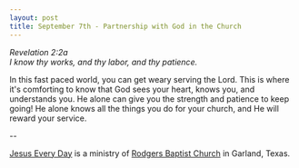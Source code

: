 ```yaml
---
layout: post
title: September 7th - Partnership with God in the Church
---
```


_Revelation 2:2a  
I know thy works, and thy labor, and thy patience._

In this fast paced world, you can get weary serving the Lord. This
is where it's comforting to know that God sees your heart, knows you,
and understands you. He alone can give you the strength and patience
to keep going! He alone knows all the things you do for your church,
and He will reward your service.

 --

<a href=http://jesuseveryday.net>Jesus Every Day</a> is a ministry of <a href=http://rodgersbaptist.net>Rodgers Baptist Church</a> in Garland, Texas.
